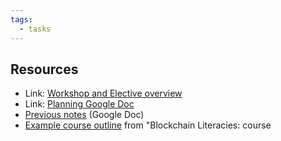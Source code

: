 ```yaml
---
tags:
  - tasks
---
```

## Resources
- Link: [Workshop and Elective overview](https://docs.google.com/document/d/1LrV9qFWpQA9qfHQSZN08RIWaoATnFg-eGSU9PeXGrvA/edit)
- Link: [Planning Google Doc](https://docs.google.com/document/d/1hQhwKALt0JmvWlIpCZJrkzaLbpIfRKYn9r4mDmYr59A/edit)
- [Previous notes](https://docs.google.com/document/d/11w5HLon4hBfD6v_HUh7EtGXaeBPwrnVxY-uMvx7TnuY/edit) (Google Doc)
- [Example course outline](https://docs.google.com/document/d/1GfvOB5I7Q5KuCdlR3qohIEjJrM12_WEgfD5SmIUVrUA/edit) from "Blockchain Literacies: course
